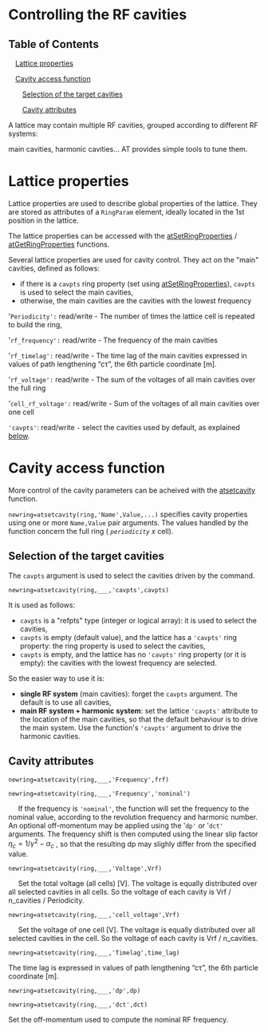
<a id="T_703E94F3"></a>

# Controlling the RF cavities
<!-- Begin Toc -->

## Table of Contents
&emsp;[Lattice properties](#H_0C7B2124)
 
&emsp;[Cavity access function](#H_309107A0)
 
&emsp;&emsp;[Selection of the target cavities](#H_227E0725)
 
&emsp;&emsp;[Cavity attributes](#H_ADBD8F72)
 
<!-- End Toc -->

A lattice may contain multiple RF cavities, grouped according to different RF systems:


main cavities, harmonic cavities… AT provides simple tools to tune them.

<a id="H_0C7B2124"></a>

# Lattice properties

Lattice properties are used to describe global properties of the lattice. They are stored as attributes of a `RingParam` element, ideally located in the 1st position in the lattice.


The lattice properties can be accessed with the [atSetRingProperties](matlab:doc('atSetRingProperties')) / [atGetRingProperties](matlab:doc('atGetRingProperties')) functions.


Several lattice properties are used for cavity control. They act on the "main" cavities, defined as follows:

-  if there is a `cavpts` ring property (set using [atSetRingProperties](matlab:doc('atSetRingProperties'))), `cavpts` is used to select the main cavities, 
-  otherwise, the main cavities are the cavities with the lowest frequency 

'`Periodicity':` read/write \- The number of times the lattice cell is repeated to build the ring,


'`rf_frequency':` read/write \- The frequency of the main cavities


'`rf_timelag':` read/write \- The time lag of the main cavities expressed in values of path lengthening “cτ”, the 6th particle coordinate \[m\].


'`rf_voltage':` read/write \- The sum of the voltages of all main cavities over the full ring


'`cell_rf_voltage':` read/write \- Sum of the voltages of all main cavities over one cell


`'cavpts'`: read/write `-` select the cavities used by default, as explained [below](#H_227E0725).

<a id="H_309107A0"></a>

# Cavity access function

More control of the cavity parameters can be acheived with the [atsetcavity](matlab:doc('atsetcavity')) function.


`newring=atsetcavity(ring,'Name',Value,...)` specifies cavity properties using one or more `Name,Value` pair arguments. The values handled by the function concern the full ring ( *`periodicity`* $x$ cell).

<a id="H_227E0725"></a>

## Selection of the target cavities

The ``cavpts`` argument is used to select the cavities driven by the command.


`newring=atsetcavity(ring,___,'cavpts',cavpts)` 


It is used as follows:

-  `cavpts` is a "refpts" type (integer or logical array): it is used to select the cavities, 
-   `cavpts` is empty (default value), and the lattice has a `'cavpts'` ring property: the ring property is used to select the cavities, 
-  `cavpts` is empty, and the lattice has no `'cavpts'` ring property (or it is empty): the cavities with the lowest frequency are selected. 

So the easier way to use it is:

-  **single RF system** (main cavities): forget the `cavpts` argument. The default is to use all cavities, 
-  **main RF system + harmonic system**: set the lattice  `'cavpts'` attribute to the location of the main cavities, so that the default behaviour is to drive the main system. Use the function's `'cavpts'` argument to drive the harmonic cavities. 
<a id="H_ADBD8F72"></a>

## Cavity attributes

`newring=atsetcavity(ring,___,'Frequency',frf)` 


`newring=atsetcavity(ring,___,'Frequency','nominal')` 


&nbsp;&nbsp;&nbsp;&nbsp; If the frequency is `'nominal'`, the function will set the frequency to the nominal value, according to the revolution frequency and harmonic number. An optional off\-momentum may be applied using the '`dp'` or '`dct'` arguments. The frequency shift is then computed using the linear slip factor $\eta_c =1/\gamma^2 -\alpha_c$ , so that the resulting dp may slighly differ from the specified value.


`newring=atsetcavity(ring,___,'Voltage',Vrf)` 


&nbsp;&nbsp;&nbsp;&nbsp; Set the total voltage (all cells) \[V\]. The voltage is equally distributed over all selected cavities in all cells. So the voltage of each cavity is Vrf / n\_cavities / Periodicity.


`newring=atsetcavity(ring,___,'cell_voltage',Vrf)` 


&nbsp;&nbsp;&nbsp;&nbsp; Set the voltage of one cell \[V\]. The voltage is equally distributed over all selected cavities in the cell. So the voltage of each cavity is Vrf / n\_cavities.


`newring=atsetcavity(ring,___,'Timelag',time_lag)` 


   The time lag is expressed in values of path lengthening “cτ”, the 6th particle coordinate \[m\].


`newring=atsetcavity(ring,___,'dp',dp)` 


`newring=atsetcavity(ring,___,'dct',dct)` 


   Set the off\-momentum used to compute the nominal RF frequency.

